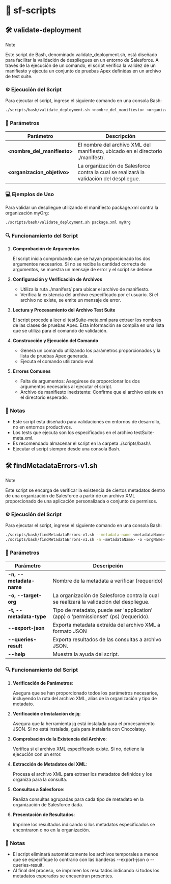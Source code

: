 # :rocket: sf-scripts

## :hammer_and_wrench: validate-deployment

>[!NOTE]
> Este script de Bash, denominado validate_deployment.sh, está diseñado para facilitar la validación de despliegues en un entorno de Salesforce. 
> A través de la ejecución de un comando, el script verifica la validez de un manifiesto y ejecuta un conjunto de pruebas Apex definidas en un archivo de test suite.

### :gear: Ejecución del Script

Para ejecutar el script, ingrese el siguiente comando en una consola Bash:

```bash
./scripts/bash/validate_deployment.sh <nombre_del_manifiesto> <organizacion_objetivo>
```

### :round_pushpin: Parámetros

| Parámetro | Descripción |
|-----------|-------------|
| **<nombre_del_manifiesto>**| El nombre del archivo XML del manifiesto, ubicado en el directorio ./manifest/.|
| **<organizacion_objetivo>**| La organización de Salesforce contra la cual se realizará la validación del despliegue. |

### :computer: Ejemplos de Uso

Para validar un despliegue utilizando el manifiesto package.xml contra la organización myOrg:

```bash
./scripts/bash/validate_deployment.sh package.xml myOrg
```

### :mag: Funcionamiento del Script

1. **Comprobación de Argumentos**

    El script inicia comprobando que se hayan proporcionado los dos argumentos necesarios. Si no se recibe la cantidad correcta de argumentos, se muestra un mensaje de error y el script se detiene.

2. **Configuración y Verificación de Archivos**

    - Utiliza la ruta ./manifest/ para ubicar el archivo de manifiesto.
    - Verifica la existencia del archivo especificado por el usuario. Si el archivo no existe, se emite un mensaje de error.

3. **Lectura y Procesamiento del Archivo Test Suite**

    El script procede a leer el testSuite-meta.xml para extraer los nombres de las clases de pruebas Apex. Esta información se compila en una lista que se utiliza para el comando de validación.

4. **Construcción y Ejecución del Comando**

    - Genera un comando utilizando los parámetros proporcionados y la lista de pruebas Apex generada.
    - Ejecuta el comando utilizando eval.

5. **Errores Comunes**

    - Falta de argumentos: Asegúrese de proporcionar los dos argumentos necesarios al ejecutar el script.
    - Archivo de manifiesto inexistente: Confirme que el archivo existe en el directorio esperado.

### :pushpin: Notas

- Este script está diseñado para validaciones en entornos de desarrollo, no en entornos productivos.
- Los tests que ejecuta son los especificados en el archivo testSuite-meta.xml.
- Es recomendado almacenar el script en la carpeta ./scripts/bash/.
- Ejecutar el script siempre desde una consola Bash.

## :hammer_and_wrench: findMetadataErrors-v1.sh

> [!NOTE]
> Este script se encarga de verificar la existencia de ciertos metadatos dentro de una organización de Salesforce a partir de un archivo XML proporcionado de una aplicación personalizada o conjunto de permisos.

### :gear: Ejecución del Script

Para ejecutar el script, ingrese el siguiente comando en una consola Bash:

```bash
./scripts/bash/findMetadataErrors-v1.sh --metadata-name <metadataName> --target-org <orgName> --metadata-type <metadataType>
./scripts/bash/findMetadataErrors-v1.sh -n <metadataName> -o <orgName> -t <metadataType> --queries-result --export-json
```

### :round_pushpin: Parámetros

| Parámetro | Descripción |
|-----------|-------------|
| **-n, --metadata-name** <value> | Nombre de la metadata a verificar (requerido) |
| **-o, --target-org** <value> | La organización de Salesforce contra la cual se realizará la validación del despliegue. |
| **-t, --metadata-type** <value> | Tipo de metadato, puede ser 'application' (app) o 'permissionset' (ps) (requerido). |
| **--export-json** | Exporta metadata extraída del archivo XML a formato JSON |
| **--queries-result** | Exporta resultados de las consultas a archivo JSON. |
| **--help** | Muestra la ayuda del script. |

### :mag: Funcionamiento del Script

1. **Verificación de Parámetros**:
    
    Asegura que se han proporcionado todos los parámetros necesarios, incluyendo la ruta del archivo XML, alias de la organización y tipo de metadato.
   
2. **Verificación e Instalación de jq**:

    Asegura que la herramienta jq está instalada para el procesamiento JSON. Si no está instalada, guía para instalarla con Chocolatey.
   
3. **Comprobación de la Existencia del Archivo**:
    
    Verifica si el archivo XML especificado existe. Si no, detiene la ejecución con un error.
   
4. **Extracción de Metadatos del XML**:
    
    Procesa el archivo XML para extraer los metadatos definidos y los organiza para la consulta.
   
5. **Consultas a Salesforce**:
    
    Realiza consultas agrupadas para cada tipo de metadato en la organización de Salesforce dada.
    
6. **Presentación de Resultados**:

    Imprime los resultados indicando si los metadatos especificados se encontraron o no en la organización.

### :pushpin: Notas

- El script eliminará automáticamente los archivos temporales a menos que se especifique lo contrario con las banderas --export-json o --queries-result. 
- Al final del proceso, se imprimen los resultados indicando si todos los metadatos esperados se encuentran presentes.
